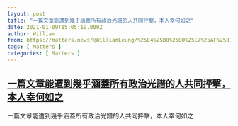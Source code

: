 ```yaml
---
layout: post
title: "一篇文章能遭到幾乎涵蓋所有政治光譜的人共同抨擊，本人幸何如之"
date: 2021-01-09T15:05:19.000Z
author: William
from: https://matters.news/@WilliamLeung/%25E4%25B8%2580%25E7%25AF%2587%25E6%2596%2587%25E7%25AB%25A0%25E8%2583%25BD%25E9%2581%25AD%25E5%2588%25B0%25E5%25B9%25BE%25E4%25B9%258E%25E6%25B6%25B5%25E8%2593%258B%25E6%2589%2580%25E6%259C%2589%25E6%2594%25BF%25E6%25B2%25BB%25E5%2585%2589%25E8%25AD%259C%25E7%259A%2584%25E4%25BA%25BA%25E5%2585%25B1%25E5%2590%258C%25E6%258A%25A8%25E6%2593%258A-%25E6%259C%25AC%25E4%25BA%25BA%25E5%25B9%25B8%25E4%25BD%2595%25E5%25A6%2582%25E4%25B9%258B-bafyreifjg6btxxco7nbqx4nktt73r6t3j2clsfoxsmmoasbzixegr3zd2q
tags: [ Matters ]
categories: [ Matters ]
---
```

<!--1610204719000-->
[一篇文章能遭到幾乎涵蓋所有政治光譜的人共同抨擊，本人幸何如之](https://matters.news/@WilliamLeung/%25E4%25B8%2580%25E7%25AF%2587%25E6%2596%2587%25E7%25AB%25A0%25E8%2583%25BD%25E9%2581%25AD%25E5%2588%25B0%25E5%25B9%25BE%25E4%25B9%258E%25E6%25B6%25B5%25E8%2593%258B%25E6%2589%2580%25E6%259C%2589%25E6%2594%25BF%25E6%25B2%25BB%25E5%2585%2589%25E8%25AD%259C%25E7%259A%2584%25E4%25BA%25BA%25E5%2585%25B1%25E5%2590%258C%25E6%258A%25A8%25E6%2593%258A-%25E6%259C%25AC%25E4%25BA%25BA%25E5%25B9%25B8%25E4%25BD%2595%25E5%25A6%2582%25E4%25B9%258B-bafyreifjg6btxxco7nbqx4nktt73r6t3j2clsfoxsmmoasbzixegr3zd2q)
------

<div>
一篇文章能遭到幾乎涵蓋所有政治光譜的人共同抨擊，本人幸何如之
</div>
